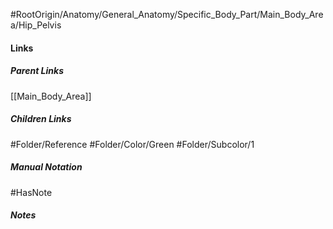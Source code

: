 #RootOrigin/Anatomy/General_Anatomy/Specific_Body_Part/Main_Body_Area/Hip_Pelvis
#### Links
##### Parent Links
[[Main_Body_Area]]
##### Children Links
#Folder/Reference
#Folder/Color/Green
#Folder/Subcolor/1
##### Manual Notation

#HasNote
##### Notes